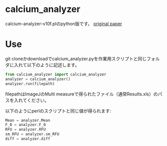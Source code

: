 # calcium_analyzer

calcium-analyzer-v10f.plのpython版です。
[original paper](https://www.nature.com/articles/nprot.2010.169)

# Use
git cloneかdownloadでcalcium_analyzer.pyを作業用スクリプトと同じフォルダに入れて以下のように記述します。
```python
from calcium_analyzer import calcium_analyzer
analyzer = calcium_analyzer()
analyzer.run(filepath)
```

filepathはImageJのMulti measureで得られたファイル（通常Results.xls）のパスを入れてください。

以下のようにperlのスクリプトと同じ値が得られます: 
```python
Mean = analyzer.Mean
F_0 = analyzer.F_0
RFU = analyzer.RFU
sm_RFU = analyzer.sm_RFU
diff = analyzer.diff
```

